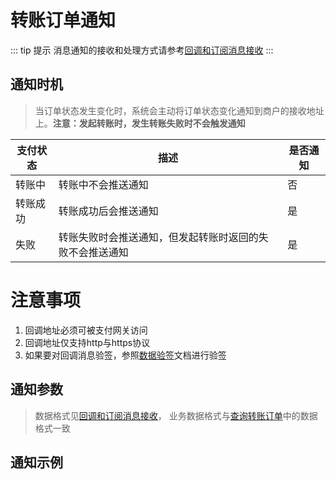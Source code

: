 # 转账订单通知
::: tip 提示
消息通知的接收和处理方式请参考[回调和订阅消息接收](../overview/调用说明.md)
:::
## 通知时机
> 当订单状态发生变化时，系统会主动将订单状态变化通知到商户的接收地址上。**注意：发起转账时，发生转账失败时不会触发通知**

| 支付状态 | 描述                           | 是否通知 |
|------|------------------------------|------|
| 转账中  | 转账中不会推送通知                    | 否    |
| 转账成功 | 转账成功后会推送通知                   | 是    |
| 失败   | 转账失败时会推送通知，但发起转账时返回的失败不会推送通知 | 是    |

# 注意事项
1. 回调地址必须可被支付网关访问
2. 回调地址仅支持http与https协议
3. 如果要对回调消息验签，参照[数据验签](../overview/签名规则.md)文档进行验签

## 通知参数
> 数据格式见[回调和订阅消息接收](../overview/调用说明.md)，
> 业务数据格式与[查询转账订单](../query/查询转账订单.md)中的数据格式一致

## 通知示例
